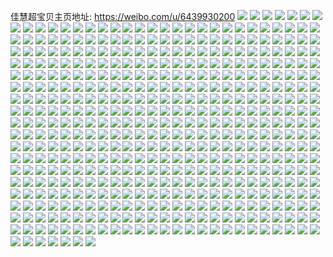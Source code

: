 佳慧超宝贝主页地址: https://weibo.com/u/6439930200 
![](https://wx4.sinaimg.cn/mw2000/0071Pi1Wly1h9jbpzzt05j31o0280hdu.jpg) 
![](https://wx4.sinaimg.cn/mw2000/0071Pi1Wly1h9jbq0lp6fj31o02807wh.jpg) 
![](https://wx4.sinaimg.cn/mw2000/0071Pi1Wly1h9dhm9scxgj30u00qnwkx.jpg) 
![](https://wx4.sinaimg.cn/mw2000/0071Pi1Wly1h9a1uvi034j30go04874u.jpg) 
![](https://wx4.sinaimg.cn/mw2000/0071Pi1Wly1h8feq626tjj31o0280b29.jpg) 
![](https://wx4.sinaimg.cn/mw2000/0071Pi1Wly1h8feq5hswij31o0280e81.jpg) 
![](https://wx4.sinaimg.cn/mw2000/0071Pi1Wly1h7o9wn0wnrj30u01hctq4.jpg) 
![](https://wx4.sinaimg.cn/mw2000/0071Pi1Wly1h7gp5nknklj31o0280b29.jpg) 
![](https://wx4.sinaimg.cn/mw2000/0071Pi1Wly1h79tgdujlhj30ku0rsq7s.jpg) 
![](https://wx4.sinaimg.cn/mw2000/0071Pi1Wly1h79tgedz18j31ed0sc41u.jpg) 
![](https://wx4.sinaimg.cn/mw2000/0071Pi1Wly1h78lbshyffj31o02807vn.jpg) 
![](https://wx4.sinaimg.cn/mw2000/0071Pi1Wly1h78lbt7m2cj31o0280hc0.jpg) 
![](https://wx4.sinaimg.cn/mw2000/0071Pi1Wly1h78lbtvivxj31o02801kx.jpg) 
![](https://wx4.sinaimg.cn/mw2000/0071Pi1Wly1h6u13yqgahj30tu1h1wzy.jpg) 
![](https://wx4.sinaimg.cn/mw2000/0071Pi1Wly1h6ne69mkxhj30zk1c3aml.jpg) 
![](https://wx4.sinaimg.cn/mw2000/0071Pi1Wly1h6ne6agk6mj30zk1chjyc.jpg) 
![](https://wx4.sinaimg.cn/mw2000/0071Pi1Wly1h6ne6b6ratj30zk1d4ah8.jpg) 
![](https://wx4.sinaimg.cn/mw2000/0071Pi1Wly1h6ks856g06j30j90o1dgq.jpg) 
![](https://wx4.sinaimg.cn/mw2000/0071Pi1Wly1h67iwu4j1bj31400u0tdh.jpg) 
![](https://wx4.sinaimg.cn/mw2000/0071Pi1Wly1h67iwtuy1wj31hc0tagoh.jpg) 
![](https://wx4.sinaimg.cn/mw2000/0071Pi1Wly1h67iwufgdkj30u00u0dn7.jpg) 
![](https://wx4.sinaimg.cn/mw2000/0071Pi1Wly1h61d2mfqwij30u01hc7gd.jpg) 
![](https://wx4.sinaimg.cn/mw2000/0071Pi1Wly1h5y2cvpxbyj31o0280e81.jpg) 
![](https://wx4.sinaimg.cn/mw2000/0071Pi1Wly1h5pyke3djuj31ki1tuh8i.jpg) 
![](https://wx4.sinaimg.cn/mw2000/0071Pi1Wly1h5pykfki9zj30s7107q88.jpg) 
![](https://wx4.sinaimg.cn/mw2000/0071Pi1Wly1h5pykg0ankj31o0280b1a.jpg) 
![](https://wx4.sinaimg.cn/mw2000/0071Pi1Wly1h5pykggtg3j31o0280qsd.jpg) 
![](https://wx4.sinaimg.cn/mw2000/0071Pi1Wly1h5nfxivi5zj31o0280e81.jpg) 
![](https://wx4.sinaimg.cn/mw2000/0071Pi1Wly1h5nfxjblzxj31o0280e81.jpg) 
![](https://wx4.sinaimg.cn/mw2000/0071Pi1Wly1h5grlqo3mvj30u01400y8.jpg) 
![](https://wx4.sinaimg.cn/mw2000/0071Pi1Wly1h5fuxocuj4j30m00dvjuy.jpg) 
![](https://wx4.sinaimg.cn/mw2000/0071Pi1Wly1h5d0meg81vj30u0140jyf.jpg) 
![](https://wx4.sinaimg.cn/mw2000/0071Pi1Wly1h57zxspwzij30zk0zkdm5.jpg) 
![](https://wx4.sinaimg.cn/mw2000/0071Pi1Wly1h57zxszy48j30yi0yidli.jpg) 
![](https://wx4.sinaimg.cn/mw2000/0071Pi1Wly1h57zxt972hj311b1dkqks.jpg) 
![](https://wx4.sinaimg.cn/mw2000/0071Pi1Wly1h57zxsez5oj31o0280b29.jpg) 
![](https://wx4.sinaimg.cn/mw2000/0071Pi1Wly1h57zxtuq3vj31o0280hdt.jpg) 
![](https://wx4.sinaimg.cn/mw2000/0071Pi1Wly1h57zxueqmyj31o0280hdt.jpg) 
![](https://wx4.sinaimg.cn/mw2000/0071Pi1Wly1h57zxux2pvj31o0280e81.jpg) 
![](https://wx4.sinaimg.cn/mw2000/0071Pi1Wly1h57zxvgoalj31o0280b29.jpg) 
![](https://wx4.sinaimg.cn/mw2000/0071Pi1Wly1h57zxw57szj31o02807wh.jpg) 
![](https://wx4.sinaimg.cn/mw2000/0071Pi1Wly1h4fb82sm41j30u014011k.jpg) 
![](https://wx4.sinaimg.cn/mw2000/0071Pi1Wly1h4521fdphxj31o0280npd.jpg) 
![](https://wx4.sinaimg.cn/mw2000/0071Pi1Wly1h3x6hoepp5j30n00fu74s.jpg) 
![](https://wx4.sinaimg.cn/mw2000/0071Pi1Wly1h3u3nitrwpj30zk1cancd.jpg) 
![](https://wx4.sinaimg.cn/mw2000/0071Pi1Wly1h3fswnc2rhj30em0oj3zb.jpg) 
![](https://wx4.sinaimg.cn/mw2000/0071Pi1Wly1h3eyxsijzaj31o0280npd.jpg) 
![](https://wx4.sinaimg.cn/mw2000/0071Pi1Wly1h3eyxtzzb1j31o0280npd.jpg) 
![](https://wx4.sinaimg.cn/mw2000/0071Pi1Wly1h2pqdvei17j30s21dv7fu.jpg) 
![](https://wx4.sinaimg.cn/mw2000/0071Pi1Wly1h2f75lv7mjj3340340npf.jpg) 
![](https://wx4.sinaimg.cn/mw2000/0071Pi1Wly1h2f75nnojpj31sc2eq4qp.jpg) 
![](https://wx4.sinaimg.cn/mw2000/0071Pi1Wly1h2f75odlkej30u01hcx09.jpg) 
![](https://wx4.sinaimg.cn/mw2000/0071Pi1Wly1h2cpkl0nd6j30j60eq0tt.jpg) 
![](https://wx4.sinaimg.cn/mw2000/0071Pi1Wly1h2bmf44cntj30u0140ajl.jpg) 
![](https://wx4.sinaimg.cn/mw2000/0071Pi1Wly1h2bmf4ugmtj30u01hcdrr.jpg) 
![](https://wx4.sinaimg.cn/mw2000/0071Pi1Wly1h2bmf68chxj30u01407ay.jpg) 
![](https://wx4.sinaimg.cn/mw2000/0071Pi1Wly1h2bmhc9pxrj30u01400yu.jpg) 
![](https://wx4.sinaimg.cn/mw2000/0071Pi1Wly1h2bmf6xbcej30u014045q.jpg) 
![](https://wx4.sinaimg.cn/mw2000/0071Pi1Wly1h2bmf7cpbdj30u0140jz1.jpg) 
![](https://wx4.sinaimg.cn/mw2000/0071Pi1Wly1h2bmf7rib9j30u0140gsf.jpg) 
![](https://wx4.sinaimg.cn/mw2000/0071Pi1Wly1h2ak0rkscfj30tz0vvn0a.jpg) 
![](https://wx4.sinaimg.cn/mw2000/0071Pi1Wly1h284n129x7j30lr0lm0x8.jpg) 
![](https://wx4.sinaimg.cn/mw2000/0071Pi1Wly1h276a0kiqfj30zk1be7kp.jpg) 
![](https://wx4.sinaimg.cn/mw2000/0071Pi1Wly1h276a2ck1ij30zk1be7l1.jpg) 
![](https://wx4.sinaimg.cn/mw2000/0071Pi1Wly1h1ys3ahfw3j30rs0jctec.jpg) 
![](https://wx4.sinaimg.cn/mw2000/0071Pi1Wly1h1l6yrfxeqj30sn1ewgup.jpg) 
![](https://wx4.sinaimg.cn/mw2000/0071Pi1Wly1h1l6yqr8c9j30u0140agm.jpg) 
![](https://wx4.sinaimg.cn/mw2000/0071Pi1Wly1h1jun0dds4j30u0140do0.jpg) 
![](https://wx4.sinaimg.cn/mw2000/0071Pi1Wly1h18x017ubyj30u00u07b4.jpg) 
![](https://wx4.sinaimg.cn/mw2000/0071Pi1Wly1h17ngrsnbwj30yi22ox4z.jpg) 
![](https://wx4.sinaimg.cn/mw2000/0071Pi1Wly1h176d85wu4j30yi22o1kx.jpg) 
![](https://wx4.sinaimg.cn/mw2000/0071Pi1Wly1h176cqp8lqj31o0280hdt.jpg) 
![](https://wx4.sinaimg.cn/mw2000/0071Pi1Wly1h176dcxlufj31o0280qv5.jpg) 
![](https://wx4.sinaimg.cn/mw2000/0071Pi1Wly1h0puul8mc4j313v1e4aoz.jpg) 
![](https://wx4.sinaimg.cn/mw2000/0071Pi1Wly1h0puummgqsj312i1asgyd.jpg) 
![](https://wx4.sinaimg.cn/mw2000/0071Pi1Wly1gztc13eohkj30u0140n64.jpg) 
![](https://wx4.sinaimg.cn/mw2000/0071Pi1Wly1gztc12ntpej30u0140dou.jpg) 
![](https://wx4.sinaimg.cn/mw2000/0071Pi1Wly1gzedcqohvjj31o0280e81.jpg) 
![](https://wx4.sinaimg.cn/mw2000/0071Pi1Wly1gzedcq0yxgj31o02804qp.jpg) 
![](https://wx4.sinaimg.cn/mw2000/0071Pi1Wly1gzedcr6dv4j31o02801kx.jpg) 
![](https://wx4.sinaimg.cn/mw2000/0071Pi1Wly1gxcklhznsej30u0140dmq.jpg) 
![](https://wx4.sinaimg.cn/mw2000/0071Pi1Wly1gxcklj1f7ej30u01hcqf3.jpg) 
![](https://wx4.sinaimg.cn/mw2000/0071Pi1Wly1gxcklhdtwbj31400u043h.jpg) 
![](https://wx4.sinaimg.cn/mw2000/0071Pi1Wly1gx4ygqjbcqj30u01hcqf3.jpg) 
![](https://wx4.sinaimg.cn/mw2000/0071Pi1Wly1gwzhv6h7r7j30jj0hjabr.jpg) 
![](https://wx4.sinaimg.cn/mw2000/0071Pi1Wly1gw8ijnhiqrj30u01hcnan.jpg) 
![](https://wx4.sinaimg.cn/mw2000/0071Pi1Wly1gw8ijull9qj32c0340kjm.jpg) 
![](https://wx4.sinaimg.cn/mw2000/0071Pi1Wly1gw8ijm4n4kj31d40rntjn.jpg) 
![](https://wx4.sinaimg.cn/mw2000/0071Pi1Wly1gvhf0xd8fwj60u01407bx02.jpg) 
![](https://wx4.sinaimg.cn/mw2000/0071Pi1Wly1gv8bawnv47j60b402fmx502.jpg) 
![](https://wx4.sinaimg.cn/mw2000/0071Pi1Wly1gv7kk7pasoj62c0340e8202.jpg) 
![](https://wx4.sinaimg.cn/mw2000/0071Pi1Wly1guxqe7vcvfj60bv0bv74x02.jpg) 
![](https://wx4.sinaimg.cn/mw2000/0071Pi1Wly1gtrqirf5olj62c0340qv502.jpg) 
![](https://wx4.sinaimg.cn/mw2000/0071Pi1Wly1gskf52bnr7j30u0140136.jpg) 
![](https://wx4.sinaimg.cn/mw2000/0071Pi1Wly1grsg74xajbj31400u0q7f.jpg) 
![](https://wx4.sinaimg.cn/mw2000/0071Pi1Wly1grsg74kz5bj60u014011z02.jpg) 
![](https://wx4.sinaimg.cn/mw2000/0071Pi1Wly1grsg758hddj30u0140gvn.jpg) 
![](https://wx4.sinaimg.cn/mw2000/0071Pi1Wly1grlnsqnh4ej30u0140k36.jpg) 
![](https://wx4.sinaimg.cn/mw2000/0071Pi1Wly1gqm9hvka6mj30u0140tg6.jpg) 
![](https://wx4.sinaimg.cn/mw2000/0071Pi1Wly1gqk1dbjwxgj30u01400yj.jpg) 
![](https://wx4.sinaimg.cn/mw2000/0071Pi1Wly1gqk1db6g98j31400u0wl0.jpg) 
![](https://wx4.sinaimg.cn/mw2000/0071Pi1Wly1gq92wir2pdj30u014an06.jpg) 
![](https://wx4.sinaimg.cn/mw2000/0071Pi1Wly1gq92wjixdhj30u0140gtt.jpg) 
![](https://wx4.sinaimg.cn/mw2000/0071Pi1Wly1gq92wk1mlrj30u0140tea.jpg) 
![](https://wx4.sinaimg.cn/mw2000/0071Pi1Wly1gq26o22c1bj30vc15s7ea.jpg) 
![](https://wx4.sinaimg.cn/mw2000/0071Pi1Wly1gq26o1p9pxj30u0140dj8.jpg) 
![](https://wx4.sinaimg.cn/mw2000/0071Pi1Wly1gq26o38g67j315s0vcdp2.jpg) 
![](https://wx4.sinaimg.cn/mw2000/0071Pi1Wly1gpw8un671ij31090twwhw.jpg) 
![](https://wx4.sinaimg.cn/mw2000/0071Pi1Wly1gpobo5x3xvj31400u0wjc.jpg) 
![](https://wx4.sinaimg.cn/mw2000/0071Pi1Wly1gpobo76mpfj31400u0qa2.jpg) 
![](https://wx4.sinaimg.cn/mw2000/0071Pi1Wly1gpobo83lykj31400u0ae7.jpg) 
![](https://wx4.sinaimg.cn/mw2000/0071Pi1Wly1go5z2l8iohj30u0140nmo.jpg) 
![](https://wx4.sinaimg.cn/mw2000/0071Pi1Wly1gmu1fd0uzxj30ku0fcq6c.jpg) 
![](https://wx4.sinaimg.cn/mw2000/0071Pi1Wly1gmu1fgmk4bj33k02o0e86.jpg) 
![](https://wx4.sinaimg.cn/mw2000/0071Pi1Wly1gmu1fmott7j33k02o0u15.jpg) 
![](https://wx4.sinaimg.cn/mw2000/0071Pi1Wly1gmu1fq6cr1j32o03k0e87.jpg) 
![](https://wx4.sinaimg.cn/mw2000/0071Pi1Wly1gicnc6stifj30qo0fkdg5.jpg) 
![](https://wx4.sinaimg.cn/mw2000/0071Pi1Wly1gi429qdiycj31hc0on42p.jpg) 
![](https://wx4.sinaimg.cn/mw2000/0071Pi1Wly1ggpry1udyyj30u013yjul.jpg) 
![](https://wx4.sinaimg.cn/mw2000/0071Pi1Wly1ggpry2oaqdj31400u07s1.jpg) 
![](https://wx4.sinaimg.cn/mw2000/0071Pi1Wly1ggmbu6lgr2j31q11xc7wi.jpg) 
![](https://wx4.sinaimg.cn/mw2000/0071Pi1Wly1ggmbu78porj30u0140afr.jpg) 
![](https://wx4.sinaimg.cn/mw2000/0071Pi1Wly1ggmbu7mpatj30u0140aiv.jpg) 
![](https://wx4.sinaimg.cn/mw2000/0071Pi1Wly1ggmbu7xef3j31400u0q8m.jpg) 
![](https://wx4.sinaimg.cn/mw2000/0071Pi1Wly1ggmbu8blcyj30u0140th0.jpg) 
![](https://wx4.sinaimg.cn/mw2000/0071Pi1Wly1ggmbu8n543j31400u0ag7.jpg) 
![](https://wx4.sinaimg.cn/mw2000/0071Pi1Wly1ggmbu91gk0j30tw13wtdc.jpg) 
![](https://wx4.sinaimg.cn/mw2000/0071Pi1Wly1ggmbu9jooaj30vc116tsg.jpg) 
![](https://wx4.sinaimg.cn/mw2000/0071Pi1Wly1ggmbu9uka6j30u0140n2x.jpg) 
![](https://wx4.sinaimg.cn/mw2000/0071Pi1Wly1ggmbua9kd8j30vc15s7ja.jpg) 
![](https://wx4.sinaimg.cn/mw2000/0071Pi1Wly1ggmbual3wbj30tw13wwiw.jpg) 
![](https://wx4.sinaimg.cn/mw2000/0071Pi1Wly1ggmbub3g5ej30u0140jx6.jpg) 
![](https://wx4.sinaimg.cn/mw2000/0071Pi1Wly1ggeans4jmqj30qo0iddgb.jpg) 
![](https://wx4.sinaimg.cn/mw2000/0071Pi1Wly1ggblj04v6cj30gj0gjt9n.jpg) 
![](https://wx4.sinaimg.cn/mw2000/0071Pi1Wly1ggblj0i264j30qo06ddga.jpg) 
![](https://wx4.sinaimg.cn/mw2000/0071Pi1Wly1gezes2vv3hj31400u0gq2.jpg) 
![](https://wx4.sinaimg.cn/mw2000/0071Pi1Wly1gevws8ouqcj30u01407ut.jpg) 
![](https://wx4.sinaimg.cn/mw2000/0071Pi1Wly1gdq85pavkhj30u00u0dl2.jpg) 
![](https://wx4.sinaimg.cn/mw2000/0071Pi1Wly1gdq85pxrl5j30u00u0tdn.jpg) 
![](https://wx4.sinaimg.cn/mw2000/0071Pi1Wly1gdp2rzab8uj30u0140grg.jpg) 
![](https://wx4.sinaimg.cn/mw2000/0071Pi1Wly1gdb8hm14g4j31400u0n42.jpg) 
![](https://wx4.sinaimg.cn/mw2000/0071Pi1Wly1gcxf5vm51ej30u00u0h5y.jpg) 
![](https://wx4.sinaimg.cn/mw2000/0071Pi1Wly1gcw0swf803j31400u0dlv.jpg) 
![](https://wx4.sinaimg.cn/mw2000/0071Pi1Wly1gcw0sxr0fej31400u0ags.jpg) 
![](https://wx4.sinaimg.cn/mw2000/0071Pi1Wly1gcw0syq24hj30u0140tef.jpg) 
![](https://wx4.sinaimg.cn/mw2000/0071Pi1Wly1gcvw6scliij30wk0u0gqq.jpg) 
![](https://wx4.sinaimg.cn/mw2000/0071Pi1Wly1gcvw6tczxsj31400u0doh.jpg) 
![](https://wx4.sinaimg.cn/mw2000/0071Pi1Wly1gcrc4jgjs0j30u00u0tcq.jpg) 
![](https://wx4.sinaimg.cn/mw2000/0071Pi1Wly1gcrc4kj06ij30u00u078d.jpg) 
![](https://wx4.sinaimg.cn/mw2000/0071Pi1Wly1gc30pugfk4j30u00u0ng7.jpg) 
![](https://wx4.sinaimg.cn/mw2000/0071Pi1Wly1gbzpvjmk66j30u00qb0ve.jpg) 
![](https://wx4.sinaimg.cn/mw2000/0071Pi1Wly1gbzpvk0kaxj30u00q1whh.jpg) 
![](https://wx4.sinaimg.cn/mw2000/0071Pi1Wly1gbzpvkec7aj30s20oh0v8.jpg) 
![](https://wx4.sinaimg.cn/mw2000/0071Pi1Wly1gbzjo0cbraj30u00u0n1k.jpg) 
![](https://wx4.sinaimg.cn/mw2000/0071Pi1Wly1gbzjo1czf2j30u00u0dke.jpg) 
![](https://wx4.sinaimg.cn/mw2000/0071Pi1Wly1gbzjo227r6j30u00u0n0h.jpg) 
![](https://wx4.sinaimg.cn/mw2000/0071Pi1Wly1gbpykkpgb4j30pr0q9n94.jpg) 
![](https://wx4.sinaimg.cn/mw2000/0071Pi1Wly1gbpykkyi20j313u0u0mz6.jpg) 
![](https://wx4.sinaimg.cn/mw2000/0071Pi1Wly1gbmzb7z65hj30om1hcwy8.jpg) 
![](https://wx4.sinaimg.cn/mw2000/0071Pi1Wly1gbmsw2msd7j32o03k01l1.jpg) 
![](https://wx4.sinaimg.cn/mw2000/0071Pi1Wly1gblklv7lo9j30qo0o2tav.jpg) 
![](https://wx4.sinaimg.cn/mw2000/0071Pi1Wly1gblklvicg0j30qk0o5q52.jpg) 
![](https://wx4.sinaimg.cn/mw2000/0071Pi1Wly1gbfs7dwf06j30u01407oa.jpg) 
![](https://wx4.sinaimg.cn/mw2000/0071Pi1Wly3gb7wx2rrbjj30zk0zkn2j.jpg) 
![](https://wx4.sinaimg.cn/mw2000/0071Pi1Wly1gavbz0660rj30u012ak3z.jpg) 
![](https://wx4.sinaimg.cn/mw2000/0071Pi1Wly1gancl6hu62j30u0140jv1.jpg) 
![](https://wx4.sinaimg.cn/mw2000/0071Pi1Wly1gagf6hmnb9j30je0ekac2.jpg) 
![](https://wx4.sinaimg.cn/mw2000/0071Pi1Wly1gae0tmguoij31901907wh.jpg) 
![](https://wx4.sinaimg.cn/mw2000/0071Pi1Wly1gae0u68uerj31400u0kbx.jpg) 
![](https://wx4.sinaimg.cn/mw2000/0071Pi1Wly1gadhdqc2rmj30u0140gq9.jpg) 
![](https://wx4.sinaimg.cn/mw2000/0071Pi1Wly1ga5yjssywzj30u00u0qli.jpg) 
![](https://wx4.sinaimg.cn/mw2000/0071Pi1Wly1ga1n7tizw5j30qo0kumz9.jpg) 
![](https://wx4.sinaimg.cn/mw2000/0071Pi1Wly1ga1n66nne6j30yb0u0q57.jpg) 
![](https://wx4.sinaimg.cn/mw2000/0071Pi1Wly1ga13pzq937j30u0140e0l.jpg) 
![](https://wx4.sinaimg.cn/mw2000/0071Pi1Wly1ga13q1vz5vj30u0140wyo.jpg) 
![](https://wx4.sinaimg.cn/mw2000/0071Pi1Wly1g9v27erp34j30u00gw7cf.jpg) 
![](https://wx4.sinaimg.cn/mw2000/0071Pi1Wly1g9qmn6b4mcj30u0140tt6.jpg) 
![](https://wx4.sinaimg.cn/mw2000/0071Pi1Wly1g9h5ofh4suj31400u0tsx.jpg) 
![](https://wx4.sinaimg.cn/mw2000/0071Pi1Wly1g95yef2viej30si0f7gp3.jpg) 
![](https://wx4.sinaimg.cn/mw2000/0071Pi1Wly1g95yeefzipj30u0140h6i.jpg) 
![](https://wx4.sinaimg.cn/mw2000/0071Pi1Wly1g94liky3g7j30u01404pc.jpg) 
![](https://wx4.sinaimg.cn/mw2000/0071Pi1Wly1g9364jrk9cj30u0140qju.jpg) 
![](https://wx4.sinaimg.cn/mw2000/0071Pi1Wly1g92dcie63xj30u0140qhq.jpg) 
![](https://wx4.sinaimg.cn/mw2000/0071Pi1Wly1g92dcjon70j32o03k0qv7.jpg) 
![](https://wx4.sinaimg.cn/mw2000/0071Pi1Wly1g92dckrq8tj30u01404fr.jpg) 
![](https://wx4.sinaimg.cn/mw2000/0071Pi1Wly1g92dcl7c20j31400u0wxr.jpg) 
![](https://wx4.sinaimg.cn/mw2000/0071Pi1Wly1g92dcljfm4j30u0140dwt.jpg) 
![](https://wx4.sinaimg.cn/mw2000/0071Pi1Wly1g92dcm95qvj30u0140nek.jpg) 
![](https://wx4.sinaimg.cn/mw2000/0071Pi1Wly1g927q6an5jj30u0140au2.jpg) 
![](https://wx4.sinaimg.cn/mw2000/0071Pi1Wly1g927q76bg6j30u01noqc3.jpg) 
![](https://wx4.sinaimg.cn/mw2000/0071Pi1Wly1g8vijgplihj30u00u0ad6.jpg) 
![](https://wx4.sinaimg.cn/mw2000/0071Pi1Wly1g8pshcj622j30u0140wjf.jpg) 
![](https://wx4.sinaimg.cn/mw2000/0071Pi1Wly1g8pshxeodwj31400u0qc1.jpg) 
![](https://wx4.sinaimg.cn/mw2000/0071Pi1Wly1g8pshxxdcaj30u01400vn.jpg) 
![](https://wx4.sinaimg.cn/mw2000/0071Pi1Wly1g8pfvd7lmxj32o03k0u12.jpg) 
![](https://wx4.sinaimg.cn/mw2000/0071Pi1Wly1g8pfvhjp2qj32o03k07wm.jpg) 
![](https://wx4.sinaimg.cn/mw2000/0071Pi1Wly1g8ncsn64kuj33k02o0b2b.jpg) 
![](https://wx4.sinaimg.cn/mw2000/0071Pi1Wly1g8ncsogcryj32o03k0e83.jpg) 
![](https://wx4.sinaimg.cn/mw2000/0071Pi1Wly1g8ncspsd9fj33k02o07wi.jpg) 
![](https://wx4.sinaimg.cn/mw2000/0071Pi1Wly1g8ncsqsd5fj33k02o04qq.jpg) 
![](https://wx4.sinaimg.cn/mw2000/0071Pi1Wly1g8gl1voyhjj31400u0dm1.jpg) 
![](https://wx4.sinaimg.cn/mw2000/0071Pi1Wly1g8gl1x8y15j31400u0qdk.jpg) 
![](https://wx4.sinaimg.cn/mw2000/0071Pi1Wly1g8gl3rntpxj30u0140n0y.jpg) 
![](https://wx4.sinaimg.cn/mw2000/0071Pi1Wly1g8d735pmbej31400u04fp.jpg) 
![](https://wx4.sinaimg.cn/mw2000/0071Pi1Wly1g8bzx27h9ij30u01401bh.jpg) 
![](https://wx4.sinaimg.cn/mw2000/0071Pi1Wly1g8bzx3pepsj30u0140wy6.jpg) 
![](https://wx4.sinaimg.cn/mw2000/0071Pi1Wly1g8ajr146jbj30u0140acp.jpg) 
![](https://wx4.sinaimg.cn/mw2000/0071Pi1Wly1g83qxgg4fpj32o03k04qu.jpg) 
![](https://wx4.sinaimg.cn/mw2000/0071Pi1Wly1g83kmfs38xj30ku194jt8.jpg) 
![](https://wx4.sinaimg.cn/mw2000/0071Pi1Wly1g812a0toplj31400u01dh.jpg) 
![](https://wx4.sinaimg.cn/mw2000/0071Pi1Wly1g7zw946kpwj31400u0ngm.jpg) 
![](https://wx4.sinaimg.cn/mw2000/0071Pi1Wly1g7zw93namdj31400u0ngr.jpg) 
![](https://wx4.sinaimg.cn/mw2000/0071Pi1Wly1g7zw93xlo2j31400u07n4.jpg) 
![](https://wx4.sinaimg.cn/mw2000/0071Pi1Wly1g7yue3wwslj33k02o0kju.jpg) 
![](https://wx4.sinaimg.cn/mw2000/0071Pi1Wly1g7xkri26ixj308u0aa0tc.jpg) 
![](https://wx4.sinaimg.cn/mw2000/0071Pi1Wly1g7xkri9dcdj30qo0qdwfp.jpg) 
![](https://wx4.sinaimg.cn/mw2000/0071Pi1Wly1g7wxxdw3iyj32o03k07wo.jpg) 
![](https://wx4.sinaimg.cn/mw2000/0071Pi1Wly1g7wxxw1djhj32c02c07wh.jpg) 
![](https://wx4.sinaimg.cn/mw2000/0071Pi1Wly1g7wxxwtn4sj32c02c04qp.jpg) 
![](https://wx4.sinaimg.cn/mw2000/0071Pi1Wly3g7pyeg92obj30pg0pg7ih.jpg) 
![](https://wx4.sinaimg.cn/mw2000/0071Pi1Wly1g7pulypsbxj30qo0n9jsd.jpg) 
![](https://wx4.sinaimg.cn/mw2000/0071Pi1Wly1g7orm53zgzj30u00u0acv.jpg) 
![](https://wx4.sinaimg.cn/mw2000/0071Pi1Wly1g7orm5j1saj30t80u2gnk.jpg) 
![](https://wx4.sinaimg.cn/mw2000/0071Pi1Wly1g7orm5zsfbj31900u0acv.jpg) 
![](https://wx4.sinaimg.cn/mw2000/0071Pi1Wly3g7lzpmoawmj30u00u0tfp.jpg) 
![](https://wx4.sinaimg.cn/mw2000/0071Pi1Wly1g7lfq9ivsvj30u014041g.jpg) 
![](https://wx4.sinaimg.cn/mw2000/0071Pi1Wly3g7h9bsq8xmj30u00u00y3.jpg) 
![](https://wx4.sinaimg.cn/mw2000/0071Pi1Wly1g7gsjyg31dj31o01o0npe.jpg) 
![](https://wx4.sinaimg.cn/mw2000/0071Pi1Wly1g7gsjytqyxj30m80m8aeu.jpg) 
![](https://wx4.sinaimg.cn/mw2000/0071Pi1Wly1g7gsjz8ikrj31ny19hnpd.jpg) 
![](https://wx4.sinaimg.cn/mw2000/0071Pi1Wly1g7c6v1dghij309q09q74x.jpg) 
![](https://wx4.sinaimg.cn/mw2000/0071Pi1Wly1g7bwth3hx3j30j60j6jss.jpg) 
![](https://wx4.sinaimg.cn/mw2000/0071Pi1Wly1g78i7pyudvj30hs0hsq4p.jpg) 
![](https://wx4.sinaimg.cn/mw2000/0071Pi1Wly1g77crd62zgj33k02o0kjp.jpg) 
![](https://wx4.sinaimg.cn/mw2000/0071Pi1Wly1g77crdybvpj30om1hc7ou.jpg) 
![](https://wx4.sinaimg.cn/mw2000/0071Pi1Wly1g6y6nc41fgj30u01401eh.jpg) 
![](https://wx4.sinaimg.cn/mw2000/0071Pi1Wly1g6y6ncp08cj30u0140h89.jpg) 
![](https://wx4.sinaimg.cn/mw2000/0071Pi1Wly1g6xq4osd3rj30u0140e1p.jpg) 
![](https://wx4.sinaimg.cn/mw2000/0071Pi1Wly1g6xq4po643j30u0140tuz.jpg) 
![](https://wx4.sinaimg.cn/mw2000/0071Pi1Wly1g6ps8amu12j30u0140tfv.jpg) 
![](https://wx4.sinaimg.cn/mw2000/0071Pi1Wly1g6p0hveb7aj30u01401kx.jpg) 
![](https://wx4.sinaimg.cn/mw2000/0071Pi1Wly1g6p0hvt7ovj30u01401kx.jpg) 
![](https://wx4.sinaimg.cn/mw2000/0071Pi1Wly1g6p0hws981j30u01401kx.jpg) 
![](https://wx4.sinaimg.cn/mw2000/0071Pi1Wly1g6lcmn81d0j30qo11mdw5.jpg) 
![](https://wx4.sinaimg.cn/mw2000/0071Pi1Wly1g6l09mykvij30u0140tzc.jpg) 
![](https://wx4.sinaimg.cn/mw2000/0071Pi1Wly1g6l09w90w7j30qo11m79q.jpg) 
![](https://wx4.sinaimg.cn/mw2000/0071Pi1Wly1g6l09mour8j31400u04l9.jpg) 
![](https://wx4.sinaimg.cn/mw2000/0071Pi1Wly1g6jz3knfonj30u0140gpp.jpg) 
![](https://wx4.sinaimg.cn/mw2000/0071Pi1Wly1g6jz3l0ai6j30u0140q6i.jpg) 
![](https://wx4.sinaimg.cn/mw2000/0071Pi1Wly1g6iu1v28umj32o03k0kjs.jpg) 
![](https://wx4.sinaimg.cn/mw2000/0071Pi1Wly1g6eoyqe7agj32o03k0kju.jpg) 
![](https://wx4.sinaimg.cn/mw2000/0071Pi1Wly1g6eoysor6aj32o03k0u14.jpg) 
![](https://wx4.sinaimg.cn/mw2000/0071Pi1Wly1g6eoythzo5j30om1hcb29.jpg) 
![](https://wx4.sinaimg.cn/mw2000/0071Pi1Wly1g6eoriqp5uj30qo0momza.jpg) 
![](https://wx4.sinaimg.cn/mw2000/0071Pi1Wly1g62a7ifr3aj30qo1040x5.jpg) 
![](https://wx4.sinaimg.cn/mw2000/0071Pi1Wly1g62a2a5514j32o03k0e88.jpg) 
![](https://wx4.sinaimg.cn/mw2000/0071Pi1Wly1g5uzx9cpkvj30u01ofjwz.jpg) 
![](https://wx4.sinaimg.cn/mw2000/0071Pi1Wly1g5spj0h87aj315o1qi7wh.jpg) 
![](https://wx4.sinaimg.cn/mw2000/0071Pi1Wly1g5rk219fvvj32o03k07wl.jpg) 
![](https://wx4.sinaimg.cn/mw2000/0071Pi1Wly1g5rk23n68yj32o03k0qvc.jpg) 
![](https://wx4.sinaimg.cn/mw2000/0071Pi1Wly1g5r5ohwapcj30ku1vxwlw.jpg) 
![](https://wx4.sinaimg.cn/mw2000/0071Pi1Wly1g5r5k9kftzj30qo0ixtho.jpg) 
![](https://wx4.sinaimg.cn/mw2000/0071Pi1Wly1g5qta2iwcfj31900u0thx.jpg) 
![](https://wx4.sinaimg.cn/mw2000/0071Pi1Wly1g5qta2smexj30u01t0kft.jpg) 
![](https://wx4.sinaimg.cn/mw2000/0071Pi1Wly1g5pjr5an1rj30qo0ixdi9.jpg) 
![](https://wx4.sinaimg.cn/mw2000/0071Pi1Wly1g5pjr5nfklj30qo0k0gmn.jpg) 
![](https://wx4.sinaimg.cn/mw2000/0071Pi1Wly1g5pjsf80hlj30qo0izmyy.jpg) 
![](https://wx4.sinaimg.cn/mw2000/0071Pi1Wly1g5nedff8asj30qo0l1my2.jpg) 
![](https://wx4.sinaimg.cn/mw2000/0071Pi1Wly1g5kn2l85fqj30bt0a040v.jpg) 
![](https://wx4.sinaimg.cn/mw2000/0071Pi1Wly1g5kn2rfzlsj30qo1afq7x.jpg) 
![](https://wx4.sinaimg.cn/mw2000/0071Pi1Wly1g5jupif3ukj33k02o0u12.jpg) 
![](https://wx4.sinaimg.cn/mw2000/0071Pi1Wly1g5jg19sd0ij30u01t079i.jpg) 
![](https://wx4.sinaimg.cn/mw2000/0071Pi1Wly1g5jg1a0ty2j30u01t0dkm.jpg) 
![](https://wx4.sinaimg.cn/mw2000/0071Pi1Wly1g5hhw0z58dj32o03k0qvd.jpg) 
![](https://wx4.sinaimg.cn/mw2000/0071Pi1Wly1g5d98c4hyoj31400u0gvv.jpg) 
![](https://wx4.sinaimg.cn/mw2000/0071Pi1Wly1g5d98cchluj30u014147o.jpg) 
![](https://wx4.sinaimg.cn/mw2000/0071Pi1Wly1g5d98maw0nj30qo0ykjtp.jpg) 
![](https://wx4.sinaimg.cn/mw2000/0071Pi1Wly1g5aow6nlzzj33k02o0npj.jpg) 
![](https://wx4.sinaimg.cn/mw2000/0071Pi1Wly1g5972o5plgj30u0140e2r.jpg) 
![](https://wx4.sinaimg.cn/mw2000/0071Pi1Wly1g58ta6te49j30qo0t2abi.jpg) 
![](https://wx4.sinaimg.cn/mw2000/0071Pi1Wly1g58tah9ovij30qo0qtaba.jpg) 
![](https://wx4.sinaimg.cn/mw2000/0071Pi1Wly1g58tamppgcj30qo0qatag.jpg) 
![](https://wx4.sinaimg.cn/mw2000/0071Pi1Wly1g57fd9ftlmj30qo13lgrc.jpg) 
![](https://wx4.sinaimg.cn/mw2000/0071Pi1Wly1g57fea5h7nj30qo13mn16.jpg) 
![](https://wx4.sinaimg.cn/mw2000/0071Pi1Wly1g57feaecu6j30qo1bw0x4.jpg) 
![](https://wx4.sinaimg.cn/mw2000/0071Pi1Wly1g56s2nj06qj30qo11w3ze.jpg) 
![](https://wx4.sinaimg.cn/mw2000/0071Pi1Wly1g56s3binktj30qo0i33zu.jpg) 
![](https://wx4.sinaimg.cn/mw2000/0071Pi1Wly1g56s2zwh99j30qo0dhdgx.jpg) 
![](https://wx4.sinaimg.cn/mw2000/0071Pi1Wly1g56s2oidplj30qo0prq47.jpg) 
![](https://wx4.sinaimg.cn/mw2000/0071Pi1Wly1g56s2ouvnwj30qm0muq3w.jpg) 
![](https://wx4.sinaimg.cn/mw2000/0071Pi1Wly1g56s2p8iwqj30qo0gkq3o.jpg) 
![](https://wx4.sinaimg.cn/mw2000/0071Pi1Wly1g53pgme5vgj30u012yad6.jpg) 
![](https://wx4.sinaimg.cn/mw2000/0071Pi1Wly1g50lbio0tmj30u03hg47q.jpg) 
![](https://wx4.sinaimg.cn/mw2000/0071Pi1Wly1g50lbk1tj3j30u0140wj2.jpg) 
![](https://wx4.sinaimg.cn/mw2000/0071Pi1Wly1g50lblsjuhj30u01o0n40.jpg) 
![](https://wx4.sinaimg.cn/mw2000/0071Pi1Wly1g4zt96g4ftj30u01o0n40.jpg) 
![](https://wx4.sinaimg.cn/mw2000/0071Pi1Wly1g4zt984h9mj30n5156q5a.jpg) 
![](https://wx4.sinaimg.cn/mw2000/0071Pi1Wly1g4xmv4epw7j30u0140wjp.jpg) 
![](https://wx4.sinaimg.cn/mw2000/0071Pi1Wly1g4xmv4lnjaj30u014079h.jpg) 
![](https://wx4.sinaimg.cn/mw2000/0071Pi1Wly1g4xmv4t0yfj31400u0jwe.jpg) 
![](https://wx4.sinaimg.cn/mw2000/0071Pi1Wly1g4tx6wnnbxj31400u0ta5.jpg) 
![](https://wx4.sinaimg.cn/mw2000/0071Pi1Wly1g4rpr0v6m8j30qo1a0q5z.jpg) 
![](https://wx4.sinaimg.cn/mw2000/0071Pi1Wly1g4pg1p0t6nj30u01404cx.jpg) 
![](https://wx4.sinaimg.cn/mw2000/0071Pi1Wly1g4pg1pinj3j30u0140ndg.jpg) 
![](https://wx4.sinaimg.cn/mw2000/0071Pi1Wly1g4pg1pwmjaj30u0140k7d.jpg) 
![](https://wx4.sinaimg.cn/mw2000/0071Pi1Wly1g4pg1oi9g0j30u00u04ax.jpg) 
![](https://wx4.sinaimg.cn/mw2000/0071Pi1Wly1g4pg1qaakbj30u0140nei.jpg) 
![](https://wx4.sinaimg.cn/mw2000/0071Pi1Wly1g4pg1qnf8vj30u01407km.jpg) 
![](https://wx4.sinaimg.cn/mw2000/0071Pi1Wly1g4pg1r5bf2j30u0140kf3.jpg) 
![](https://wx4.sinaimg.cn/mw2000/0071Pi1Wly1g4pg1rqx9kj31400u07w7.jpg) 
![](https://wx4.sinaimg.cn/mw2000/0071Pi1Wly1g4pg1sc9daj30u0140kgj.jpg) 
![](https://wx4.sinaimg.cn/mw2000/0071Pi1Wly1g4osyzoib5j30dw0ec75e.jpg) 
![](https://wx4.sinaimg.cn/mw2000/0071Pi1Wly1g4lxamvm7rj30u012xdjh.jpg) 
![](https://wx4.sinaimg.cn/mw2000/0071Pi1Wly1g4krcxniwtj30qo0jhabb.jpg) 
![](https://wx4.sinaimg.cn/mw2000/0071Pi1Wly1g4k5dcfoglj30qo0fswgc.jpg) 
![](https://wx4.sinaimg.cn/mw2000/0071Pi1Wly1g4ha9de6j2j30u0140e2h.jpg) 
![](https://wx4.sinaimg.cn/mw2000/0071Pi1Wly1g4fwa18cgdj30k00csdhj.jpg) 
![](https://wx4.sinaimg.cn/mw2000/0071Pi1Wly1g4ehtfa4dij31900u0wia.jpg) 
![](https://wx4.sinaimg.cn/mw2000/0071Pi1Wly1g4c07pwrlhj30kd0bwabz.jpg) 
![](https://wx4.sinaimg.cn/mw2000/0071Pi1Wly1g4c07q34yyj30ue0fvwhm.jpg) 
![](https://wx4.sinaimg.cn/mw2000/0071Pi1Wly1g4c07qat3oj30ng0g4wg9.jpg) 
![](https://wx4.sinaimg.cn/mw2000/0071Pi1Wly1g45qu5byrrj32o03k0e8a.jpg) 
![](https://wx4.sinaimg.cn/mw2000/0071Pi1Wly1g3v6jz4i5sj31400u0tc5.jpg) 
![](https://wx4.sinaimg.cn/mw2000/0071Pi1Wly1g3v6jzlp73j30u01400v9.jpg) 
![](https://wx4.sinaimg.cn/mw2000/0071Pi1Wly1g3v6k0b0anj30u0140tbs.jpg) 
![](https://wx4.sinaimg.cn/mw2000/0071Pi1Wly1g3uzavfkhlj30u01400xa.jpg) 
![](https://wx4.sinaimg.cn/mw2000/0071Pi1Wly1g3ajhof56lj31400u0n1y.jpg) 
![](https://wx4.sinaimg.cn/mw2000/0071Pi1Wly1g3ajhow7x6j30u0140792.jpg) 
![](https://wx4.sinaimg.cn/mw2000/0071Pi1Wly1g3ajhpb4z5j30u01400wp.jpg) 
![](https://wx4.sinaimg.cn/mw2000/0071Pi1Wly1g3ajhprz5rj30rs0zbtap.jpg) 
![](https://wx4.sinaimg.cn/mw2000/0071Pi1Wly1g3ajhrlby5j30u01400vf.jpg) 
![](https://wx4.sinaimg.cn/mw2000/0071Pi1Wly1g3ajhrxverj30u00vqjt1.jpg) 
![](https://wx4.sinaimg.cn/mw2000/0071Pi1Wly1g2sxh8s9ypj30u00u0te3.jpg) 
![](https://wx4.sinaimg.cn/mw2000/0071Pi1Wly1g2sxh9crwhj30u00u0jwb.jpg) 
![](https://wx4.sinaimg.cn/mw2000/0071Pi1Wly1g2sxh9z6zcj30u00u0ags.jpg) 
![](https://wx4.sinaimg.cn/mw2000/0071Pi1Wly1g2sxhanv8pj30u00u0jy2.jpg) 
![](https://wx4.sinaimg.cn/mw2000/0071Pi1Wly1g2sxhbds9bj30u00u07bi.jpg) 
![](https://wx4.sinaimg.cn/mw2000/0071Pi1Wly1g2sxhca7ubj30u00u07c3.jpg) 
![](https://wx4.sinaimg.cn/mw2000/0071Pi1Wly1g2sxhcx78ij30u01hcdms.jpg) 
![](https://wx4.sinaimg.cn/mw2000/0071Pi1Wly1g2sxhdirh9j30u014kq6z.jpg) 
![](https://wx4.sinaimg.cn/mw2000/0071Pi1Wly1g2sxhe3g4aj31hc0u0q6t.jpg) 
![](https://wx4.sinaimg.cn/mw2000/0071Pi1Wly1g27l5ysj3rj30u0140tf4.jpg) 
![](https://wx4.sinaimg.cn/mw2000/0071Pi1Wly1g1v1ca3pwsj31ew12c1kx.jpg) 
![](https://wx4.sinaimg.cn/mw2000/0071Pi1Wly1g1v1cat5ysj31901o0u0x.jpg) 
![](https://wx4.sinaimg.cn/mw2000/0071Pi1Wly1g1v1cbbd4hj30u00gvgxh.jpg) 
![](https://wx4.sinaimg.cn/mw2000/0071Pi1Wly1g1l6tnhrnqj31o01904qq.jpg) 
![](https://wx4.sinaimg.cn/mw2000/0071Pi1Wly1g1l6to6bhfj31400u0txu.jpg) 
![](https://wx4.sinaimg.cn/mw2000/0071Pi1Wly1g1l6tovv5pj30u0140tct.jpg) 
![](https://wx4.sinaimg.cn/mw2000/0071Pi1Wly1g1ck6mftb4j33k02o07wl.jpg) 
![](https://wx4.sinaimg.cn/mw2000/0071Pi1Wly1g1ck6p33zxj33k02o01l1.jpg) 
![](https://wx4.sinaimg.cn/mw2000/0071Pi1Wly1g1ck6prtm4j30hs0hsq4k.jpg) 
![](https://wx4.sinaimg.cn/mw2000/0071Pi1Wly1g1auzi0qpqj30u00u0auw.jpg) 
![](https://wx4.sinaimg.cn/mw2000/0071Pi1Wly1g1auzizz5wj30u01t00zk.jpg) 
![](https://wx4.sinaimg.cn/mw2000/0071Pi1Wly1g15kg4lmgaj31400u0te8.jpg) 
![](https://wx4.sinaimg.cn/mw2000/0071Pi1Wly1g15kg54m67j30rs0kutau.jpg) 
![](https://wx4.sinaimg.cn/mw2000/0071Pi1Wly1g15kg5hw5bj30rs0kuabu.jpg) 
![](https://wx4.sinaimg.cn/mw2000/0071Pi1Wly1g15kg5wqhlj30rs0kudhh.jpg) 
![](https://wx4.sinaimg.cn/mw2000/0071Pi1Wly1g15kgwn4a2j30e80e8wez.jpg) 
![](https://wx4.sinaimg.cn/mw2000/0071Pi1Wly1g15kg69yjij30rs0ku75h.jpg) 
![](https://wx4.sinaimg.cn/mw2000/0071Pi1Wly1g15kg6q55fj30u01400w9.jpg) 
![](https://wx4.sinaimg.cn/mw2000/0071Pi1Wly1g15kg7b0jdj30rs0kut9x.jpg) 
![](https://wx4.sinaimg.cn/mw2000/0071Pi1Wly1g15kg7p1wnj30rs0kuwge.jpg) 
![](https://wx4.sinaimg.cn/mw2000/0071Pi1Wly1g14h0p9n7xj30u0140wj4.jpg) 
![](https://wx4.sinaimg.cn/mw2000/0071Pi1Wly1g14h0s24v1j30u0140af1.jpg) 
![](https://wx4.sinaimg.cn/mw2000/0071Pi1Wly1g14h0r64brj30u0140af9.jpg) 
![](https://wx4.sinaimg.cn/mw2000/0071Pi1Wly1g14h0sww62j30u01400y7.jpg) 
![](https://wx4.sinaimg.cn/mw2000/0071Pi1Wly1g14h0ujvg1j30mi1o0jv4.jpg) 
![](https://wx4.sinaimg.cn/mw2000/0071Pi1Wly1g14h0u0j2vj30u0140jwu.jpg) 
![](https://wx4.sinaimg.cn/mw2000/0071Pi1Wly1g14h0pxfv7j30u01400y8.jpg) 
![](https://wx4.sinaimg.cn/mw2000/0071Pi1Wly1g14h0v3oxjj30mi1o0aeq.jpg) 
![](https://wx4.sinaimg.cn/mw2000/0071Pi1Wly1g14h0qitd4j30u01407a0.jpg) 
![](https://wx4.sinaimg.cn/mw2000/0071Pi1Wly1g1396xzf80j31400u0tff.jpg) 
![](https://wx4.sinaimg.cn/mw2000/0071Pi1Wly1g1396yru0bj31400u0402.jpg) 
![](https://wx4.sinaimg.cn/mw2000/0071Pi1Wly1g1396z5sqsj30u014041n.jpg) 
![](https://wx4.sinaimg.cn/mw2000/0071Pi1Wly1g0k6nxnbe3j30u0140aeb.jpg) 
![](https://wx4.sinaimg.cn/mw2000/0071Pi1Wly1g0k6nyom1cj30u0140n1z.jpg) 
![](https://wx4.sinaimg.cn/mw2000/0071Pi1Wly1g0k6nz7l5gj30u014041l.jpg) 
![](https://wx4.sinaimg.cn/mw2000/0071Pi1Wly1g09s6selzrj31400u0kbw.jpg) 
![](https://wx4.sinaimg.cn/mw2000/0071Pi1Wly1g09s6sqdzjj31400u04ez.jpg) 
![](https://wx4.sinaimg.cn/mw2000/0071Pi1Wly1g09s6t1vuoj31400u07ms.jpg) 
![](https://wx4.sinaimg.cn/mw2000/0071Pi1Wly1fzmz9u6cawj30u014045c.jpg) 
![](https://wx4.sinaimg.cn/mw2000/0071Pi1Wly1fzmztvkccwj30u0140n2x.jpg) 
![](https://wx4.sinaimg.cn/mw2000/0071Pi1Wly1fzekbldnlej31hc0u0ka5.jpg) 
![](https://wx4.sinaimg.cn/mw2000/0071Pi1Wly1fzekbmab4xj30u0140qqm.jpg) 
![](https://wx4.sinaimg.cn/mw2000/0071Pi1Wly1fzekbo36gpj31hc0u07wh.jpg) 
![](https://wx4.sinaimg.cn/mw2000/0071Pi1Wly1fzekbpu9krj31hc0u0b29.jpg) 
![](https://wx4.sinaimg.cn/mw2000/0071Pi1Wly1fzekbqqan8j31400u0qoo.jpg) 
![](https://wx4.sinaimg.cn/mw2000/0071Pi1Wly1fzekbrz6v6j30u01407q0.jpg) 
![](https://wx4.sinaimg.cn/mw2000/0071Pi1Wly1fzai202kr9j30m80go754.jpg) 
![](https://wx4.sinaimg.cn/mw2000/0071Pi1Wly1fzai20o667j31400u0433.jpg) 
![](https://wx4.sinaimg.cn/mw2000/0071Pi1Wly1fzai21jjbtj30u013x7ac.jpg) 
![](https://wx4.sinaimg.cn/mw2000/0071Pi1Wly1fzai22itqej30u013xwkt.jpg) 
![](https://wx4.sinaimg.cn/mw2000/0071Pi1Wly1fzai232uz4j30u0140gpj.jpg) 
![](https://wx4.sinaimg.cn/mw2000/0071Pi1Wly1fzai23z21dj30u0140wi9.jpg) 
![](https://wx4.sinaimg.cn/mw2000/0071Pi1Wly1fykm8hwgs5j30xk0e0gpd.jpg) 
![](https://wx4.sinaimg.cn/mw2000/0071Pi1Wly1fykm8i8cczj30xk0e0jtl.jpg) 
![](https://wx4.sinaimg.cn/mw2000/0071Pi1Wly1fykm8iucknj30xk0e03zp.jpg) 
![](https://wx4.sinaimg.cn/mw2000/0071Pi1Wly1fykm8j75lfj30xk0e00u0.jpg) 
![](https://wx4.sinaimg.cn/mw2000/0071Pi1Wly1fykm8jok0kj30xk0e041p.jpg) 
![](https://wx4.sinaimg.cn/mw2000/0071Pi1Wly1fykm8k0f2jj30xk0e0wgu.jpg) 
![](https://wx4.sinaimg.cn/mw2000/0071Pi1Wly1fykm8kdkdfj30xk0e0413.jpg) 
![](https://wx4.sinaimg.cn/mw2000/0071Pi1Wly1fykm8lgrmpj30xk0e0tb0.jpg) 
![](https://wx4.sinaimg.cn/mw2000/0071Pi1Wly1fykm8m5gd6j30xk0e0wfu.jpg) 
![](https://wx4.sinaimg.cn/mw2000/0071Pi1Wly1fyf6c00wvcj30zk0qodj5.jpg) 
![](https://wx4.sinaimg.cn/mw2000/0071Pi1Wly1fydnh42zo3j30qo0zk41y.jpg) 
![](https://wx4.sinaimg.cn/mw2000/0071Pi1Wly1fydnh5dxa3j30zk0qojxj.jpg) 
![](https://wx4.sinaimg.cn/mw2000/0071Pi1Wly1fy76g55bo5j30zk0qomz9.jpg) 
![](https://wx4.sinaimg.cn/mw2000/0071Pi1Wly1fy76g5kagnj30zk0qo0uw.jpg) 
![](https://wx4.sinaimg.cn/mw2000/0071Pi1Wly1fy76g87j50j30zk0qodkh.jpg) 
![](https://wx4.sinaimg.cn/mw2000/0071Pi1Wly1fy30416kx0j30zk0qo421.jpg) 
![](https://wx4.sinaimg.cn/mw2000/0071Pi1Wly1fy3041okyzj30zk0qojw9.jpg) 
![](https://wx4.sinaimg.cn/mw2000/0071Pi1Wly1fy30428104j30zk0qogqd.jpg) 
![](https://wx4.sinaimg.cn/mw2000/0071Pi1Wly1fy3042p7hkj30qo0zkjwg.jpg) 
![](https://wx4.sinaimg.cn/mw2000/0071Pi1Wly1fy304373zyj30qo0zktd8.jpg) 
![](https://wx4.sinaimg.cn/mw2000/0071Pi1Wly1fy3043o34uj30zk0qogqo.jpg) 
![](https://wx4.sinaimg.cn/mw2000/0071Pi1Wly1fy304443z9j30zk0qo42b.jpg) 
![](https://wx4.sinaimg.cn/mw2000/0071Pi1Wly1fy3044l4h2j30zk0qoaep.jpg) 
![](https://wx4.sinaimg.cn/mw2000/0071Pi1Wly1fy3045495lj30zk0qotd4.jpg) 
![](https://wx4.sinaimg.cn/mw2000/0071Pi1Wly1fy1z211sexj30qo0zkwik.jpg) 
![](https://wx4.sinaimg.cn/mw2000/0071Pi1Wly1fy1z22iljaj30qo0zkwja.jpg) 
![](https://wx4.sinaimg.cn/mw2000/0071Pi1Wly1fy1z233zvkj30k00k00ul.jpg) 
![](https://wx4.sinaimg.cn/mw2000/0071Pi1Wly1fy0vvt7wusj30qo1lsn0y.jpg) 
![](https://wx4.sinaimg.cn/mw2000/0071Pi1Wly1fy0vvty3esj30p91hcacx.jpg) 
![](https://wx4.sinaimg.cn/mw2000/0071Pi1Wly1fy0bbsoontj30k00qodk5.jpg) 
![](https://wx4.sinaimg.cn/mw2000/0071Pi1Wly1fy0bbtxhewj30qo0zktdy.jpg) 
![](https://wx4.sinaimg.cn/mw2000/0071Pi1Wly1fxx8zzq799j30qo0zkq71.jpg) 
![](https://wx4.sinaimg.cn/mw2000/0071Pi1Wly1fxx900lcrrj30qo0zkq63.jpg) 
![](https://wx4.sinaimg.cn/mw2000/0071Pi1Wly1fxx900vhjaj30je0bsq4b.jpg) 
![](https://wx4.sinaimg.cn/mw2000/0071Pi1Wly1fxtva63c55j30qo0zk78u.jpg) 
![](https://wx4.sinaimg.cn/mw2000/0071Pi1Wly1fxtva6mt5aj30qo0zk0xf.jpg) 
![](https://wx4.sinaimg.cn/mw2000/0071Pi1Wly1fxrr4n8lyuj30qo0zkdkm.jpg) 
![](https://wx4.sinaimg.cn/mw2000/0071Pi1Wly1fxrr4o1zhzj30qo0zk0xr.jpg) 
![](https://wx4.sinaimg.cn/mw2000/0071Pi1Wly1fxralj5hoej30jg0jz400.jpg) 
![](https://wx4.sinaimg.cn/mw2000/0071Pi1Wly1fxraljyo8jj30qo0zkgqc.jpg) 
![](https://wx4.sinaimg.cn/mw2000/0071Pi1Wly1fxralklw03j30qo0zk0z7.jpg) 
![](https://wx4.sinaimg.cn/mw2000/0071Pi1Wly1fxn0u87hpej30qo0zkaf5.jpg) 
![](https://wx4.sinaimg.cn/mw2000/0071Pi1Wly1fxn0u8yjcij30qo0qon1y.jpg) 
![](https://wx4.sinaimg.cn/mw2000/0071Pi1Wly1fxn0u9py8jj30qo0qotda.jpg) 
![](https://wx4.sinaimg.cn/mw2000/0071Pi1Wly1fxn0uaxwq3j30qo0zkgs3.jpg) 
![](https://wx4.sinaimg.cn/mw2000/0071Pi1Wly1fxn0uc7fihj30qo0zktf4.jpg) 
![](https://wx4.sinaimg.cn/mw2000/0071Pi1Wly1fxn0udm0ajj30qo0zkjwz.jpg) 
![](https://wx4.sinaimg.cn/mw2000/0071Pi1Wly1fxihxti95bj30zk0qo0zq.jpg) 
![](https://wx4.sinaimg.cn/mw2000/0071Pi1Wly1fxihxukhykj30qo0zkgqp.jpg) 
![](https://wx4.sinaimg.cn/mw2000/0071Pi1Wly1fxihxv7yz8j30zk0qo439.jpg) 
![](https://wx4.sinaimg.cn/mw2000/0071Pi1Wly1fxihxvs1f5j30zk0qotcv.jpg) 
![](https://wx4.sinaimg.cn/mw2000/0071Pi1Wly1fxihxwavr1j30qo0zk794.jpg) 
![](https://wx4.sinaimg.cn/mw2000/0071Pi1Wly1fxe9w6msnoj30zk0qogqh.jpg) 
![](https://wx4.sinaimg.cn/mw2000/0071Pi1Wly1fxe9w7c3zmj30qo0zkgr2.jpg) 
![](https://wx4.sinaimg.cn/mw2000/0071Pi1Wly1fxe9w7z4ovj30b91o0449.jpg) 
![](https://wx4.sinaimg.cn/mw2000/0071Pi1Wly1fxatvv9rswj31eg0qo4bs.jpg) 
![](https://wx4.sinaimg.cn/mw2000/0071Pi1Wly1fwaucskvxzj30qo0zktdv.jpg) 
![](https://wx4.sinaimg.cn/mw2000/0071Pi1Wly1fwaucswpc9j30m80gomxt.jpg) 
![](https://wx4.sinaimg.cn/mw2000/0071Pi1Wly1fwauct9g2ej30m80godgr.jpg) 
![](https://wx4.sinaimg.cn/mw2000/0071Pi1Wly1fvw7lkpe41j30qo0zgteo.jpg) 
![](https://wx4.sinaimg.cn/mw2000/0071Pi1Wly1fvw7ll9mhlj30qo0zgwjt.jpg) 
![](https://wx4.sinaimg.cn/mw2000/0071Pi1Wly1fvw7llto5jj30zk0qon37.jpg) 
![](https://wx4.sinaimg.cn/mw2000/0071Pi1Wly1fvtr8p8xayj30qo1hcjwx.jpg) 
![](https://wx4.sinaimg.cn/mw2000/0071Pi1Wly1fvtr8pwcu6j31hc0qon28.jpg) 
![](https://wx4.sinaimg.cn/mw2000/0071Pi1Wly1fvtr8qitxij31be0qoahv.jpg) 
![](https://wx4.sinaimg.cn/mw2000/0071Pi1Wly1fvdti3p17pj30zk0qo41q.jpg) 
![](https://wx4.sinaimg.cn/mw2000/0071Pi1Wly1fvdti4tbyjj30qo0zkn42.jpg) 
![](https://wx4.sinaimg.cn/mw2000/0071Pi1Wly1fvdti5tuiwj30qo0zk0zb.jpg) 
![](https://wx4.sinaimg.cn/mw2000/0071Pi1Wly1fvcwt2e6j0j30zk0qojw6.jpg) 
![](https://wx4.sinaimg.cn/mw2000/0071Pi1Wly1fvcwt3a1uuj30qo0zkwl7.jpg) 
